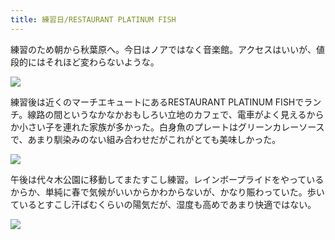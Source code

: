 ```yaml
---
title: 練習日/RESTAURANT PLATINUM FISH
---
```


練習のため朝から秋葉原へ。今日はノアではなく音楽館。アクセスはいいが、値段的にはそれほど変わらないような。

![](https://photos.apkas.net/medium/202404/20240420-095202.webp)

練習後は近くのマーチエキュートにあるRESTAURANT PLATINUM FISHでランチ。線路の間というなかなかおもしろい立地のカフェで、電車がよく見えるからか小さい子を連れた家族が多かった。白身魚のプレートはグリーンカレーソースで、あまり馴染みのない組み合わせだがこれがとても美味しかった。

![](https://photos.apkas.net/medium/202404/20240420-124132.webp)

午後は代々木公園に移動してまたすこし練習。レインボープライドをやっているからか、単純に春で気候がいいからかわからないが、かなり賑わっていた。歩いているとすこし汗ばむくらいの陽気だが、湿度も高めであまり快適ではない。

![](https://photos.apkas.net/medium/202404/20240420-143006.webp)

